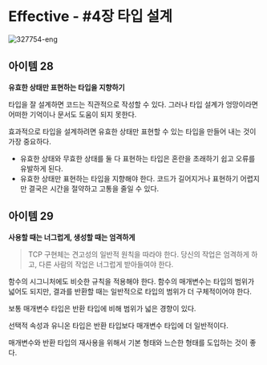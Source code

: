 # Effective - #4장 타입 설계

![327754-eng](https://user-images.githubusercontent.com/34502254/168100406-8929de59-6ccb-4f91-981f-f520586eaf70.png)

## 아이템 28

**유효한 상태만 표현하는 타입을 지향하기**

타입을 잘 설계하면 코드는 직관적으로 작성할 수 있다. 그러나 타입 설계가 엉망이라면 어떠한 기억이나 문서도 도움이 되지 못한다.

효과적으로 타입을 설계하려면 유효한 상태만 표현할 수 있는 타입을 만들어 내는 것이 가장 중요하다.

- 유효한 상태와 무효한 상태를 둘 다 표현하는 타입은 혼란을 초래하기 쉽고 오류를 유발하게 된다.
- 유효한 상태만 표현하는 타입을 지향해야 한다. 코드가 길어지거나 표현하기 어렵지만 결국은 시간을 절약하고 고통을 줄일 수 있다.


## 아이템 29

**사용할 때는 너그럽게, 생성할 때는 엄격하게**

> TCP 구현체는 견고성의 일반적 원칙을 따라야 한다. 당신의 작업은 엄격하게 하고, 다른 사람의 작업은 너그럽게 받아들여야 한다.
> 

함수의 시그니처에도 비슷한 규칙을 적용해야 한다. 함수의 매개변수는 타입의 범위가 넓어도 되지만, 결과를 반환할 때는 일반적으로 타입의 범위가 더 구체적이어야 한다.

보통 매개변수 타입은 반환 타입에 비해 범위가 넓은 경향이 있다.

선택적 속성과 유니온 타입은 반환 타입보다 매개변수 타입에 더 일반적이다.

매개변수와 반환 타입의 재사용을 위해서 기본 형태와 느슨한 형태를 도입하는 것이 좋다.
